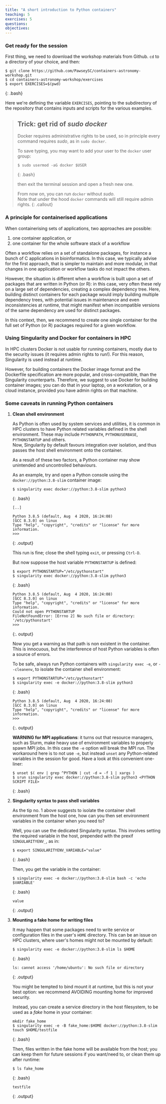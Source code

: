 ```yaml
---
title: "A short introduction to Python containers"
teaching: 5
exercises: 5
questions:
objectives:
---
```



### Get ready for the session

First thing, we need to download the workshop materials from Github.  `cd` to a directory of your choice, and then:

```
$ git clone https://github.com/PawseySC/containers-astronomy-workshop.git
$ cd containers-astronomy-workshop/exercises
$ export EXERCISES=$(pwd)
```
{: .bash}

Here we're defining the variable `EXERCISES`, pointing to the subdirectory of the repository that contains inputs and scripts for the various examples.


> ## Trick: get rid of *sudo docker*
> 
> Docker requires administrative rights to be used, so in principle every command requires *sudo*, as in `sudo docker`.  
> 
> To save typing, you may want to add your user to the `docker` user group:
> 
> ```
> $ sudo usermod -aG docker $USER
> ```
> {: .bash}
> 
> then exit the terminal session and open a fresh new one.  
> 
> From now on, you can run `docker` without *sudo*.  
> Note that under the hood `docker` commands will still require admin rights.
{: .callout}


### A principle for containerised applications

When containerising sets of applications, two approaches are possible:

1. one container application, or
2. one container for the whole software stack of a workflow

Often a workflow relies on a set of standalone packages, for instance a bunch of C applications in bioinformatics.  In this case, we typically advise for the first approach, that is simpler to maintain and more modular, in that changes in one application or workflow tasks do not impact the others.

However, the situation is different when a workflow is built upon a set of packages that are written in Python (or R): in this case, very often these rely on a large set of dependencies, creating a complex dependency tree.  Here, building distinct containers for each package would imply building multiple dependency trees, with potential issues in maintenance and even inconsistencies at runtime, that might manifest when incompatible versions of the same dependency are used for distinct packages.  

In this context, then, we recommend to create one single container for the full set of Python (or R) packages required for a given workflow.


### Using Singularity and Docker for containers in HPC

In HPC clusters Docker is not usable for running containers, mostly due to the security issues (it requires admin rights to run!).  For this reason, Singularity is used instead at runtime.  

However, for building containers the Docker image format and the Dockerfile specification are more popular, and cross-compatible, than the Singularity counterparts.  Therefore, we suggest to use Docker for building container images; you can do that in your laptop, on a workstation, or a cloud instance, provided you have admin rights on that machine.


### Some caveats in running Python containers

1. **Clean shell environment**

    As Python is often used by system services and utilities, it is common in HPC clusters to have Python related variables defined in the shell environment.  These may include `PYTHONPATH`, `PYTHONUSERBASE`, `PYTHONSTARTUP` and others.  
    Now, Singularity by default favours integration over isolation, and thus passes the host shell environment onto the container.  

    As a result of these two factors, a Python container may show unintended and uncontrolled behaviours.

    As an example, try and open a Python console using the `docker://python:3.8-slim` container image:

    ```
    $ singularity exec docker://python:3.8-slim python3
    ```
    {: .bash}

    ```
    [..]

    Python 3.8.5 (default, Aug  4 2020, 16:24:08) 
    [GCC 8.3.0] on linux
    Type "help", "copyright", "credits" or "license" for more information.
    >>> 
    ```
    {: .output}

    This run is fine; close the shell typing `exit`, or pressing `Ctrl-D`.

    But now suppose the host variable `PYTHONSTARTUP` is defined:

    ```
    $ export PYTHONSTARTUP="/etc/pythonstart"
    $ singularity exec docker://python:3.8-slim python3
    ```
    {: .bash}

    ```
    Python 3.8.5 (default, Aug  4 2020, 16:24:08) 
    [GCC 8.3.0] on linux
    Type "help", "copyright", "credits" or "license" for more information.
    Could not open PYTHONSTARTUP
    FileNotFoundError: [Errno 2] No such file or directory: '/etc/pythonstart'
    >>> 
    ```
    {:. output}

    Now you get a warning as that path is non existent in the container.  
    This is innocuous, but the interference of host Python variables is often a source of errors.

    To be safe, always run Python containers with `singularity exec -e`, or `--cleanenv`, to isolate the container shell environment:

    ```
    $ export PYTHONSTARTUP="/etc/pythonstart"
    $ singularity exec -e docker://python:3.8-slim python3
    ```
    {: .bash}

    ```
    Python 3.8.5 (default, Aug  4 2020, 16:24:08) 
    [GCC 8.3.0] on linux
    Type "help", "copyright", "credits" or "license" for more information.
    >>> 
    ```
    {:. output}

    **WARNING for MPI applications**: it turns out that resource managers, such as Slurm, make heavy use of environment variables to properly spawn MPI jobs.  In this case the `-e` option will break the MPI run.  The workaround here is to not use `-e`, but instead `unset` any Python-related variables in the session for good.  Have a look at this convenient one-liner:

    ```
    $ unset $( env | grep ^PYTHON | cut -d = -f 1 | xargs )
    $ srun singularity exec docker://python:3.8-slim python3 <PYTHON SCRIPT FILE>
    ```
    {: .bash}

2. **Singularity syntax to pass shell variables**

    As the tip no. 1 above suggests to isolate the container shell environment from the host one, how can you then set environment variables in the container when you need to?  

    Well, you can use the dedicated Singularity syntax.  This involves setting the required variable in the host, prepended with the prexif `SINGULARITYENV_`, as in:

    ```
    $ export SINGULARITYENV_VARIABLE="value"
    ```
    {: .bash}

    Then, you get the variable in the container:

    ```
    $ singularity exec -e docker://python:3.8-slim bash -c 'echo $VARIABLE'
    ```
    {: .bash}

    ```
    value
    ```
    {: .output}

3. **Mounting a fake home for writing files**

    It may happen that some packages need to write service or configuration files in the user's `HOME` directory.  This can be an issue on HPC clusters, where user's homes might not be mounted by default:  

    ```
    $ singularity exec -e docker://python:3.8-slim ls $HOME
    ```
    {: .bash}

    ```
    ls: cannot access '/home/ubuntu': No such file or directory
    ```
    {: .output}

    You might be tempted to bind mount it at runtime, but this is not your best option: we recommend AVOIDING mounting home for improved security.

    Instead, you can create a service directory in the host filesystem, to be used as a *fake* home in your container:

    ```
    mkdir fake_home
    $ singularity exec -e -B fake_home:$HOME docker://python:3.8-slim touch $HOME/testfile
    ```
    {: .bash}

    Then, files written in the fake home will be available from the host; you can keep them for future sessions if you want/need to, or clean them up after runtime:

    ```
    $ ls fake_home
    ```
    {: .bash}

    ```
    testfile
    ```
    {: .output}

